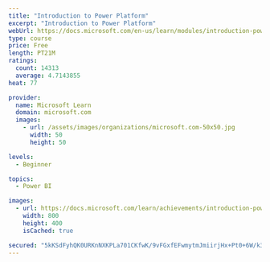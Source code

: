 ```yaml
---
title: "Introduction to Power Platform"
excerpt: "Introduction to Power Platform"
webUrl: https://docs.microsoft.com/en-us/learn/modules/introduction-power-platform/
type: course
price: Free
length: PT21M
ratings:
  count: 14313
  average: 4.7143855
heat: 77

provider:
  name: Microsoft Learn
  domain: microsoft.com
  images:
    - url: /assets/images/organizations/microsoft.com-50x50.jpg
      width: 50
      height: 50

levels:
  - Beginner

topics:
  - Power BI

images:
  - url: https://docs.microsoft.com/learn/achievements/introduction-power-platform-social.png
    width: 800
    height: 400
    isCached: true

secured: "5kKSdFyhQK0URKnNXKPLa701CKfwK/9vFGxfEFwmytmJmiirjHx+Pt0+6W/k3R613ccpYw4vh7Fvo0VPUVZxNCN4zDi3sE8ygmZGOm6xBlhF0c4fMGjTD+ILVB4z4PcF3NA9aA1sQvvHoM5JiflsGfudQxoTiid5CS5UfzoSerWhvby5ge4ddSp15FETK+kPnU29XpB+AJZwK+EMaa1GGQwEPIsdOYjfKn+2Z1y5LM9czrGcK4aWOCRSK5LBR9v14q4ORNHmPHm7CWKyLvfolAdfqw2agv0RwgIYi2g4vUSb7GeGOpBNHa7l8yNLT2toqkoKYO6mfzTu6uzgjSOG/nRZ3H4TPAb5PaHF87hPi+/LVx6zGXHGvXkQQT4IB+WzzCgMJCmM5OdPqIV8pdO2taAW5qzcRDWrPd345Ks7ajxBQfzNUaWi8bnC70+pCjHQ;swJX7EVLmpcFwEe/MK5Syw=="
---
```


